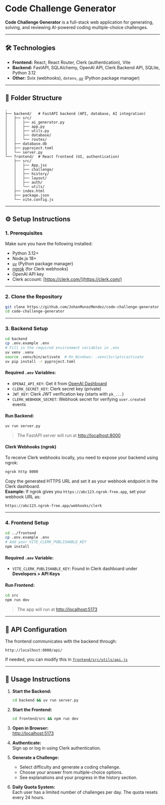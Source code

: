 # Code Challenge Generator

**Code Challenge Generator** is a full-stack web application for generating, solving, and reviewing AI-powered coding multiple-choice challenges.

---

## 🛠️ Technologies

- **Frontend:** React, React Router, Clerk (authentication), Vite
- **Backend:** FastAPI, SQLAlchemy, OpenAI API, Clerk Backend API, SQLite, Python 3.12
- **Other:** Svix (webhooks), `dotenv`, [`uv`](https://github.com/astral-sh/uv) (Python package manager)

---

## 📁 Folder Structure

```
.
├── backend/   # FastAPI backend (API, database, AI integration)
│   ├── src/
│   │   ├── ai_generator.py
│   │   ├── app.py
│   │   ├── utils.py
│   │   ├── database/
│   │   └── routes/
│   ├── database.db
│   ├── pyproject.toml
│   └── server.py
└── frontend/  # React frontend (UI, authentication)
    ├── src/
    │   ├── App.jsx
    │   ├── challenge/
    │   ├── history/
    │   ├── layout/
    │   ├── auth/
    │   └── utils/
    ├── index.html
    ├── package.json
    └── vite.config.js
```

---

## ⚙️ Setup Instructions

### 1. Prerequisites

Make sure you have the following installed:

- Python 3.12+
- Node.js 18+
- [`uv`](https://github.com/astral-sh/uv) (Python package manager)
- [ngrok](https://ngrok.com/) (for Clerk webhooks)
- OpenAI API key
- Clerk account: [https://clerk.com/](https://clerk.com/)

---

### 2. Clone the Repository

```sh
git clone https://github.com/JohanMunozMendez/code-challenge-generator.git
cd code-challenge-generator
```

---

### 3. Backend Setup

```sh
cd backend
cp .env.example .env
# Fill in the required environment variables in .env
uv venv .venv
source .venv/bin/activate  # On Windows: .venv\Scripts\activate
uv pip install -r pyproject.toml
```

#### Required `.env` Variables:

- `OPENAI_API_KEY`: Get it from [OpenAI Dashboard](https://platform.openai.com/)
- `CLERK_SECRET_KEY`: Clerk secret key (private)
- `JWT_KEY`: Clerk JWT verification key (starts with `pk_...`)
- `CLERK_WEBHOOK_SECRET`: Webhook secret for verifying `user.created` events

#### Run Backend:

```sh
uv run server.py
```

> The FastAPI server will run at [http://localhost:8000](http://localhost:8000)

#### Clerk Webhooks (ngrok)

To receive Clerk webhooks locally, you need to expose your backend using ngrok:

```sh
ngrok http 8000
```

Copy the generated HTTPS URL and set it as your webhook endpoint in the Clerk dashboard.  
**Example:** If ngrok gives you `https://abc123.ngrok-free.app`, set your webhook URL as:

```
https://abc123.ngrok-free.app/webhooks/clerk
```

---

### 4. Frontend Setup

```sh
cd ../frontend
cp .env.example .env
# Add your VITE_CLERK_PUBLISHABLE_KEY
npm install
```

#### Required `.env` Variable:

- `VITE_CLERK_PUBLISHABLE_KEY`: Found in Clerk dashboard under **Developers > API Keys**

#### Run Frontend:

```sh
cd src
npm run dev
```

> The app will run at [http://localhost:5173](http://localhost:5173)

---

## 🔗 API Configuration

The frontend communicates with the backend through:

```
http://localhost:8000/api/
```

If needed, you can modify this in [`frontend/src/utils/api.js`](frontend/src/utils/api.js)

---

## 🚀 Usage Instructions

1. **Start the Backend:**

   ```sh
   cd backend && uv run server.py
   ```

2. **Start the Frontend:**

   ```sh
   cd frontend/src && npm run dev
   ```

3. **Open in Browser:**  
   [http://localhost:5173](http://localhost:5173)

4. **Authenticate:**  
   Sign up or log in using Clerk authentication.

5. **Generate a Challenge:**

   - Select difficulty and generate a coding challenge.
   - Choose your answer from multiple-choice options.
   - See explanations and your progress in the history section.

6. **Daily Quota System:**  
   Each user has a limited number of challenges per day. The quota resets every 24 hours.
